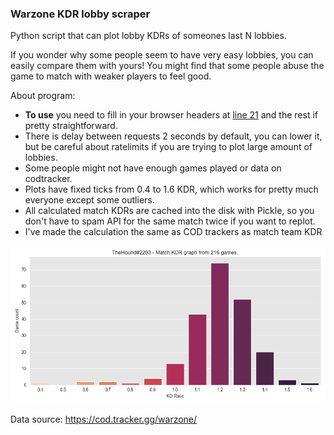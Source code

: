 ### Warzone KDR lobby scraper

Python script that can plot lobby KDRs of someones last N lobbies.

If you wonder why some people seem to have very easy lobbies, you can easily compare them with yours! You might find that some people abuse the game to match with weaker players to feel good.

About program:
- **To use** you need to fill in your browser headers at [line 21](https://github.com/HoundThe/WarzoneLobbyScraper/blob/main/warzone_scraper.py#L21) and the rest if pretty straightforward.
- There is delay between requests 2 seconds by default, you can lower it, but be careful about ratelimits if you are trying to plot large amount of lobbies.
- Some people might not have enough games played or data on codtracker.
- Plots have fixed ticks from 0.4 to 1.6 KDR, which works for pretty much everyone except some outliers.
- All calculated match KDRs are cached into the disk with Pickle, so you don't have to spam API for the same match twice if you want to replot.
- I've made the calculation the same as COD trackers as match team KDR

![Example graph:](example.png)

Data source: https://cod.tracker.gg/warzone/
